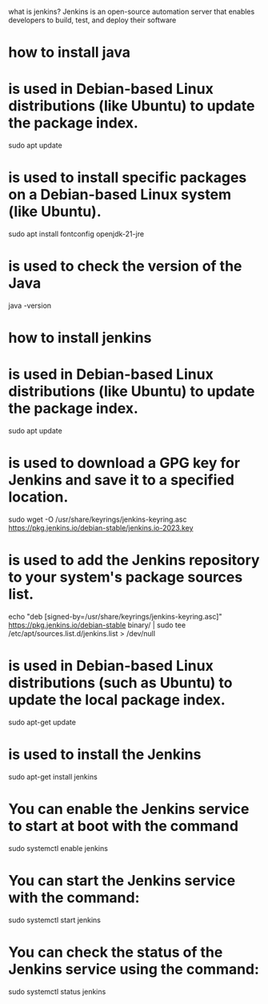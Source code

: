 what is jenkins?
Jenkins is an open-source automation server that enables developers to build, test, and deploy their software

# how to install java

# is used in Debian-based Linux distributions (like Ubuntu) to update the package index. 
sudo apt update

# is used to install specific packages on a Debian-based Linux system (like Ubuntu).
sudo apt install fontconfig openjdk-21-jre

#  is used to check the version of the Java
java -version

# how to install jenkins

# is used in Debian-based Linux distributions (like Ubuntu) to update the package index. 
sudo apt update

# is used to download a GPG key for Jenkins and save it to a specified location.
sudo wget -O /usr/share/keyrings/jenkins-keyring.asc \
  https://pkg.jenkins.io/debian-stable/jenkins.io-2023.key

# is used to add the Jenkins repository to your system's package sources list.
echo "deb [signed-by=/usr/share/keyrings/jenkins-keyring.asc]" \
  https://pkg.jenkins.io/debian-stable binary/ | sudo tee \
  /etc/apt/sources.list.d/jenkins.list > /dev/null

# is used in Debian-based Linux distributions (such as Ubuntu) to update the local package index.
sudo apt-get update

# is used to install the Jenkins 
sudo apt-get install jenkins

# You can enable the Jenkins service to start at boot with the command 
sudo systemctl enable jenkins

# You can start the Jenkins service with the command:
sudo systemctl start jenkins

# You can check the status of the Jenkins service using the command:
sudo systemctl status jenkins

